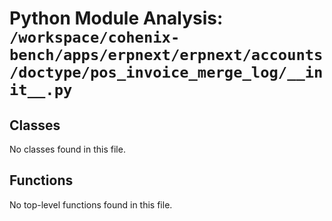 # Python Module Analysis: `/workspace/cohenix-bench/apps/erpnext/erpnext/accounts/doctype/pos_invoice_merge_log/__init__.py`

## Classes

No classes found in this file.


## Functions

No top-level functions found in this file.
